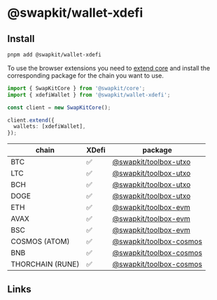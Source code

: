 # @swapkit/wallet-xdefi

## Install

```bash
pnpm add @swapkit/wallet-xdefi
```

To use the browser extensions you need to [extend core](packages/swapkit/swapkit-core#swapkitcore-api) and install the corresponding package for the chain you want to use.

```ts
import { SwapKitCore } from '@swapkit/core';
import { xdefiWallet } from '@swapkit/wallet-xdefi';

const client = new SwapKitCore();

client.extend({
  wallets: [xdefiWallet],
});
```

| chain            | XDefi | package                                                                          |
| ---------------- | ----- | -------------------------------------------------------------------------------- |
| BTC              | ✅    | [@swapkit/toolbox-utxo](../toolboxes/toolbox-utxo/README.md)                          |
| LTC              | ✅    | [@swapkit/toolbox-utxo](../toolboxes/toolbox-utxo/README.md)                          |
| BCH              | ✅    | [@swapkit/toolbox-utxo](../toolboxes/toolbox-utxo/README.md)                          |
| DOGE             | ✅    | [@swapkit/toolbox-utxo](../toolboxes/toolbox-utxo/README.md)                          |
| ETH              | ✅    | [@swapkit/toolbox-evm](../toolboxes/toolbox-evm/README.md)                            |
| AVAX             | ✅    | [@swapkit/toolbox-evm](../toolboxes/toolbox-evm/README.md)                            |
| BSC              | ✅    | [@swapkit/toolbox-evm](../toolboxes/toolbox-evm/README.md)                            |
| COSMOS (ATOM)    | ✅    | [@swapkit/toolbox-cosmos](../toolboxes/toolbox-cosmos/README.md)                      |
| BNB              | ✅    | [@swapkit/toolbox-cosmos](../toolboxes/toolbox-cosmos/README.md)                      |
| THORCHAIN (RUNE) | ✅    | [@swapkit/toolbox-cosmos](../toolboxes/toolbox-cosmos/README.md) |

## Links

